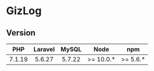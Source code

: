 # GizLog

## Version

| PHP        | Laravel     | MySQL        | Node         | npm          |
|:----------:|:-----------:|:------------:|:------------:|:------------:|
| 7.1.19     | 5.6.27      | 5.7.22       | >= 10.0.*    | >= 5.6.*     |

